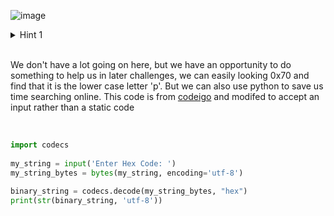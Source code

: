![image](https://github.com/jowp-code/ctf/assets/121969489/9aad4dd4-7a5f-42f4-b1e3-3be6618affb9)

<details>
  <summary>Hint 1</summary>

  Submit your answer in our flag format. For example, if your answer was 'hello', you would submit 'picoCTF{hello}' as the flag.

</details>
<br>
<p>We don't have a lot going on here, but we have an opportunity to do something to help us in later challenges, we can easily looking 0x70 and find that it is the lower case letter 'p'. But we can also use python to save us time searching online. This code is from <a href="https://codeigo.com/python/convert-hex-to-string/">codeigo</a> and modifed to accept an input rather than a static code</p>
<br>

```Python
import codecs
 
my_string = input('Enter Hex Code: ')
my_string_bytes = bytes(my_string, encoding='utf-8')
 
binary_string = codecs.decode(my_string_bytes, "hex")
print(str(binary_string, 'utf-8'))

```

<br>
<p></p>
<br>

```shell

```

<br>
<p></p>
<br>

```shell

```
